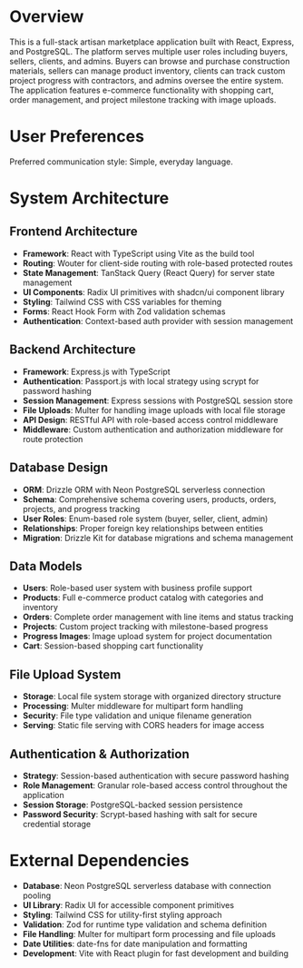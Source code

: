 # Overview

This is a full-stack artisan marketplace application built with React, Express, and PostgreSQL. The platform serves multiple user roles including buyers, sellers, clients, and admins. Buyers can browse and purchase construction materials, sellers can manage product inventory, clients can track custom project progress with contractors, and admins oversee the entire system. The application features e-commerce functionality with shopping cart, order management, and project milestone tracking with image uploads.

# User Preferences

Preferred communication style: Simple, everyday language.

# System Architecture

## Frontend Architecture
- **Framework**: React with TypeScript using Vite as the build tool
- **Routing**: Wouter for client-side routing with role-based protected routes
- **State Management**: TanStack Query (React Query) for server state management
- **UI Components**: Radix UI primitives with shadcn/ui component library
- **Styling**: Tailwind CSS with CSS variables for theming
- **Forms**: React Hook Form with Zod validation schemas
- **Authentication**: Context-based auth provider with session management

## Backend Architecture
- **Framework**: Express.js with TypeScript
- **Authentication**: Passport.js with local strategy using scrypt for password hashing
- **Session Management**: Express sessions with PostgreSQL session store
- **File Uploads**: Multer for handling image uploads with local file storage
- **API Design**: RESTful API with role-based access control middleware
- **Middleware**: Custom authentication and authorization middleware for route protection

## Database Design
- **ORM**: Drizzle ORM with Neon PostgreSQL serverless connection
- **Schema**: Comprehensive schema covering users, products, orders, projects, and progress tracking
- **User Roles**: Enum-based role system (buyer, seller, client, admin)
- **Relationships**: Proper foreign key relationships between entities
- **Migration**: Drizzle Kit for database migrations and schema management

## Data Models
- **Users**: Role-based user system with business profile support
- **Products**: Full e-commerce product catalog with categories and inventory
- **Orders**: Complete order management with line items and status tracking
- **Projects**: Custom project tracking with milestone-based progress
- **Progress Images**: Image upload system for project documentation
- **Cart**: Session-based shopping cart functionality

## File Upload System
- **Storage**: Local file system storage with organized directory structure
- **Processing**: Multer middleware for multipart form handling
- **Security**: File type validation and unique filename generation
- **Serving**: Static file serving with CORS headers for image access

## Authentication & Authorization
- **Strategy**: Session-based authentication with secure password hashing
- **Role Management**: Granular role-based access control throughout the application
- **Session Storage**: PostgreSQL-backed session persistence
- **Password Security**: Scrypt-based hashing with salt for secure credential storage

# External Dependencies

- **Database**: Neon PostgreSQL serverless database with connection pooling
- **UI Library**: Radix UI for accessible component primitives
- **Styling**: Tailwind CSS for utility-first styling approach
- **Validation**: Zod for runtime type validation and schema definition
- **File Handling**: Multer for multipart form processing and file uploads
- **Date Utilities**: date-fns for date manipulation and formatting
- **Development**: Vite with React plugin for fast development and building